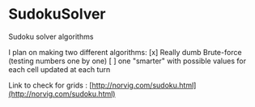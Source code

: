 # SudokuSolver
Sudoku solver algorithms

I plan on making two different algorithms:
[x] Really dumb Brute-force (testing numbers one by one)
[ ] one "smarter" with possible values for each cell updated at each turn

Link to check for grids : [http://norvig.com/sudoku.html](http://norvig.com/sudoku.html)